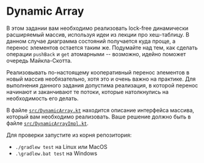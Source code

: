 # Dynamic Array
В этом задании вам необходимо реализовать lock-free динамически расширяемый массив, используя
идеи из лекции про хеш-таблицу. В данном случае диаграмма состояний получается куда проще, 
а перенос элементов остается таким же. Подумайте над тем, как сделать операции `pushBack` и `get` 
атомарными -- возможно, идейно поможет очередь Майкла-Скотта.

Реализовывать по-настоящему кооперативный перенос элементов в новый массив необязательно, 
хотя это и очень важно на практике. Для выполнения данного задания допустима реализация, 
в которой перенос начинают и заканчивают те потоки, которые натолкнулись на необходимость 
его делать.

В файле [`src/DynamicArray.kt`](src/DynamicArray.kt) находится описание интерфейса массива, 
который  вам необходимо реализовать. Ваше решение должно быть в файле [`src/DynamicArrayImpl.kt`](src/DynamicArrayImpl.kt).


Для проверки запустите из корня репозитория:
* `./gradlew test` на Linux или MacOS
* `.\gradlew.bat test` на Windows
